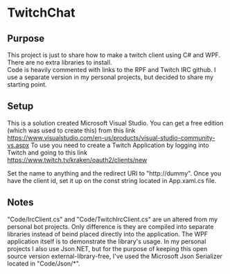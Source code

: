 # TwitchChat

## Purpose

This project is just to share how to make a twitch client using C# and WPF.
There are no extra libraries to install.  
Code is heavily commented with links to the RPF and Twitch IRC github.
I use a separate version in my personal projects, but decided to share my starting point.

## Setup

This is a solution created Microsoft Visual Studio.  You can get a free edition (which was used to create this) from this link https://www.visualstudio.com/en-us/products/visual-studio-community-vs.aspx
To use you need to create a Twitch Application by logging into Twitch and going to this link https://www.twitch.tv/kraken/oauth2/clients/new

Set the name to anything and the redirect URI to "http://dummy".
Once you have the client id, set it up on the const string located in App.xaml.cs file.

## Notes

"Code/IrcClient.cs" and "Code/TwitchIrcClient.cs" are un altered from my personal bot projects.  Only difference is they are compiled into separate libraries instead of beind placed directly into the application.  The WPF application itself is to demonstrate the library's usage.  In my personal projects I also use Json.NET, but for the purpose of keeping this open source version external-library-free, I've used the Microsoft Json Serializer located in "Code/Json/*".
